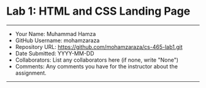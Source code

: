 # Lab 1: HTML and CSS Landing Page

---

- Your Name: Muhammad Hamza
- GitHub Username: mohamzaraza
- Repository URL: https://github.com/mohamzaraza/cs-465-lab1.git
- Date Submitted: YYYY-MM-DD
- Collaborators: List any collaborators here (if none, write "None")
- Comments: Any comments you have for the instructor about the assignment.

---
